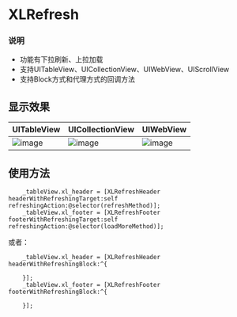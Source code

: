 # XLRefresh

### 说明
* 功能有下拉刷新、上拉加载
* 支持UITableView、UICollectionView、UIWebView、UIScrollView
* 支持Block方式和代理方式的回调方法

## 显示效果

| UITableView | UICollectionView | UIWebView |
| ---- | ---- | ---- |
|![image](https://github.com/mengxianliang/XLChannelControl/blob/master/GIF/1.gif)| ![image](https://github.com/mengxianliang/XLChannelControl/blob/master/GIF/2.gif)| ![image](https://github.com/mengxianliang/XLChannelControl/blob/master/GIF/3.gif)|

## 使用方法

```objc
    _tableView.xl_header = [XLRefreshHeader headerWithRefreshingTarget:self refreshingAction:@selector(refreshMethod)];
    _tableView.xl_footer = [XLRefreshFooter footerWithRefreshingTarget:self refreshingAction:@selector(loadMoreMethod)];
```
或者：
```objc
    _tableView.xl_header = [XLRefreshHeader headerWithRefreshingBlock:^{
        
    }];
    _tableView.xl_footer = [XLRefreshFooter footerWithRefreshingBlock:^{
        
    }];

```
